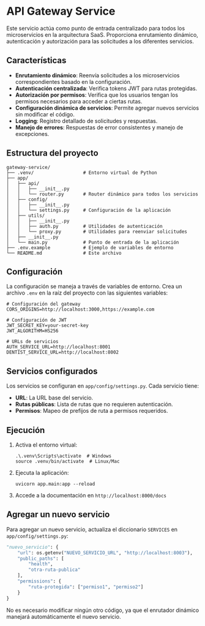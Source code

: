 # API Gateway Service

Este servicio actúa como punto de entrada centralizado para todos los microservicios en la arquitectura SaaS. Proporciona enrutamiento dinámico, autenticación y autorización para las solicitudes a los diferentes servicios.

## Características

- **Enrutamiento dinámico**: Reenvía solicitudes a los microservicios correspondientes basado en la configuración.
- **Autenticación centralizada**: Verifica tokens JWT para rutas protegidas.
- **Autorización por permisos**: Verifica que los usuarios tengan los permisos necesarios para acceder a ciertas rutas.
- **Configuración dinámica de servicios**: Permite agregar nuevos servicios sin modificar el código.
- **Logging**: Registro detallado de solicitudes y respuestas.
- **Manejo de errores**: Respuestas de error consistentes y manejo de excepciones.

## Estructura del proyecto

```
gateway-service/
├── .venv/                  # Entorno virtual de Python
├── app/
│   ├── api/
│   │   ├── __init__.py
│   │   └── router.py       # Router dinámico para todos los servicios
│   ├── config/
│   │   ├── __init__.py
│   │   └── settings.py     # Configuración de la aplicación
│   ├── utils/
│   │   ├── __init__.py
│   │   ├── auth.py         # Utilidades de autenticación
│   │   └── proxy.py        # Utilidades para reenviar solicitudes
│   ├── __init__.py
│   └── main.py             # Punto de entrada de la aplicación
├── .env.example            # Ejemplo de variables de entorno
└── README.md               # Este archivo
```

## Configuración

La configuración se maneja a través de variables de entorno. Crea un archivo `.env` en la raíz del proyecto con las siguientes variables:

```
# Configuración del gateway
CORS_ORIGINS=http://localhost:3000,https://example.com

# Configuración de JWT
JWT_SECRET_KEY=your-secret-key
JWT_ALGORITHM=HS256

# URLs de servicios
AUTH_SERVICE_URL=http://localhost:8001
DENTIST_SERVICE_URL=http://localhost:8002
```

## Servicios configurados

Los servicios se configuran en `app/config/settings.py`. Cada servicio tiene:

- **URL**: La URL base del servicio.
- **Rutas públicas**: Lista de rutas que no requieren autenticación.
- **Permisos**: Mapeo de prefijos de ruta a permisos requeridos.

## Ejecución

1. Activa el entorno virtual:
   ```
   .\.venv\Scripts\activate  # Windows
   source .venv/bin/activate  # Linux/Mac
   ```

2. Ejecuta la aplicación:
   ```
   uvicorn app.main:app --reload
   ```

3. Accede a la documentación en `http://localhost:8000/docs`

## Agregar un nuevo servicio

Para agregar un nuevo servicio, actualiza el diccionario `SERVICES` en `app/config/settings.py`:

```python
"nuevo_servicio": {
    "url": os.getenv("NUEVO_SERVICIO_URL", "http://localhost:8003"),
    "public_paths": [
        "health",
        "otra-ruta-publica"
    ],
    "permissions": {
        "ruta-protegida": ["permiso1", "permiso2"]
    }
}
```

No es necesario modificar ningún otro código, ya que el enrutador dinámico manejará automáticamente el nuevo servicio.
